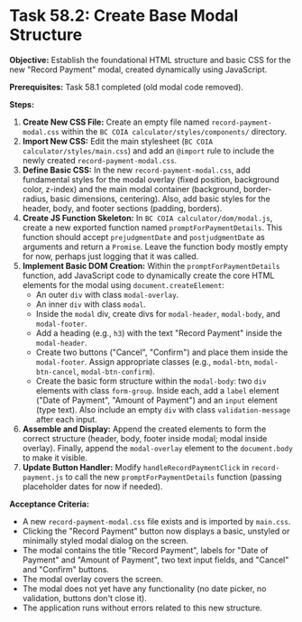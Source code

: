 # Task 58.2: Create Base Modal Structure

**Objective:** Establish the foundational HTML structure and basic CSS for the new "Record Payment" modal, created dynamically using JavaScript.

**Prerequisites:** Task 58.1 completed (old modal code removed).

**Steps:**

1.  **Create New CSS File:** Create an empty file named `record-payment-modal.css` within the `BC COIA calculator/styles/components/` directory.
2.  **Import New CSS:** Edit the main stylesheet (`BC COIA calculator/styles/main.css`) and add an `@import` rule to include the newly created `record-payment-modal.css`.
3.  **Define Basic CSS:** In the new `record-payment-modal.css`, add fundamental styles for the modal overlay (fixed position, background color, z-index) and the main modal container (background, border-radius, basic dimensions, centering). Also, add basic styles for the header, body, and footer sections (padding, borders).
4.  **Create JS Function Skeleton:** In `BC COIA calculator/dom/modal.js`, create a new exported function named `promptForPaymentDetails`. This function should accept `prejudgmentDate` and `postjudgmentDate` as arguments and return a `Promise`. Leave the function body mostly empty for now, perhaps just logging that it was called.
5.  **Implement Basic DOM Creation:** Within the `promptForPaymentDetails` function, add JavaScript code to dynamically create the core HTML elements for the modal using `document.createElement`:
    *   An outer `div` with class `modal-overlay`.
    *   An inner `div` with class `modal`.
    *   Inside the `modal` div, create divs for `modal-header`, `modal-body`, and `modal-footer`.
    *   Add a heading (e.g., `h3`) with the text "Record Payment" inside the `modal-header`.
    *   Create two buttons ("Cancel", "Confirm") and place them inside the `modal-footer`. Assign appropriate classes (e.g., `modal-btn`, `modal-btn-cancel`, `modal-btn-confirm`).
    *   Create the basic form structure within the `modal-body`: two `div` elements with class `form-group`. Inside each, add a `label` element ("Date of Payment", "Amount of Payment") and an `input` element (type text). Also include an empty `div` with class `validation-message` after each input.
6.  **Assemble and Display:** Append the created elements to form the correct structure (header, body, footer inside modal; modal inside overlay). Finally, append the `modal-overlay` element to the `document.body` to make it visible.
7.  **Update Button Handler:** Modify `handleRecordPaymentClick` in `record-payment.js` to call the new `promptForPaymentDetails` function (passing placeholder dates for now if needed).

**Acceptance Criteria:**

*   A new `record-payment-modal.css` file exists and is imported by `main.css`.
*   Clicking the "Record Payment" button now displays a basic, unstyled or minimally styled modal dialog on the screen.
*   The modal contains the title "Record Payment", labels for "Date of Payment" and "Amount of Payment", two text input fields, and "Cancel" and "Confirm" buttons.
*   The modal overlay covers the screen.
*   The modal does not yet have any functionality (no date picker, no validation, buttons don't close it).
*   The application runs without errors related to this new structure.
